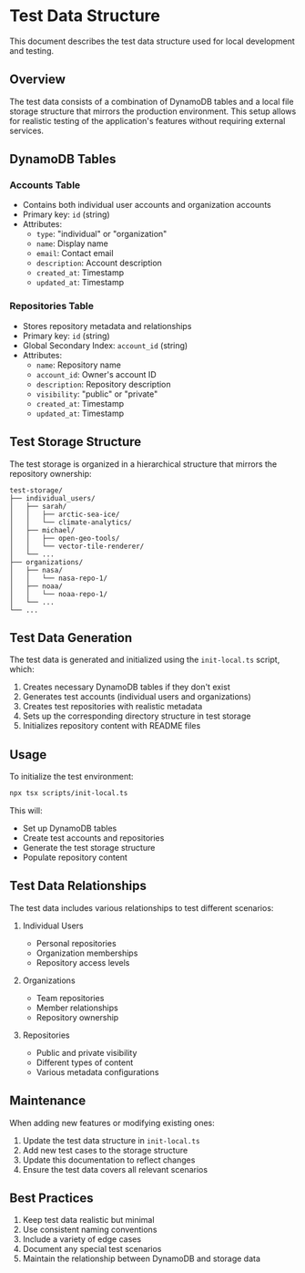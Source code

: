 # Test Data Structure

This document describes the test data structure used for local development and testing.

## Overview

The test data consists of a combination of DynamoDB tables and a local file storage structure that mirrors the production environment. This setup allows for realistic testing of the application's features without requiring external services.

## DynamoDB Tables

### Accounts Table
- Contains both individual user accounts and organization accounts
- Primary key: `id` (string)
- Attributes:
  - `type`: "individual" or "organization"
  - `name`: Display name
  - `email`: Contact email
  - `description`: Account description
  - `created_at`: Timestamp
  - `updated_at`: Timestamp

### Repositories Table
- Stores repository metadata and relationships
- Primary key: `id` (string)
- Global Secondary Index: `account_id` (string)
- Attributes:
  - `name`: Repository name
  - `account_id`: Owner's account ID
  - `description`: Repository description
  - `visibility`: "public" or "private"
  - `created_at`: Timestamp
  - `updated_at`: Timestamp

## Test Storage Structure

The test storage is organized in a hierarchical structure that mirrors the repository ownership:

```
test-storage/
├── individual_users/
│   ├── sarah/
│   │   ├── arctic-sea-ice/
│   │   └── climate-analytics/
│   ├── michael/
│   │   ├── open-geo-tools/
│   │   └── vector-tile-renderer/
│   └── ...
├── organizations/
│   ├── nasa/
│   │   └── nasa-repo-1/
│   ├── noaa/
│   │   └── noaa-repo-1/
│   └── ...
└── ...
```

## Test Data Generation

The test data is generated and initialized using the `init-local.ts` script, which:

1. Creates necessary DynamoDB tables if they don't exist
2. Generates test accounts (individual users and organizations)
3. Creates test repositories with realistic metadata
4. Sets up the corresponding directory structure in test storage
5. Initializes repository content with README files

## Usage

To initialize the test environment:

```bash
npx tsx scripts/init-local.ts
```

This will:
- Set up DynamoDB tables
- Create test accounts and repositories
- Generate the test storage structure
- Populate repository content

## Test Data Relationships

The test data includes various relationships to test different scenarios:

1. Individual Users
   - Personal repositories
   - Organization memberships
   - Repository access levels

2. Organizations
   - Team repositories
   - Member relationships
   - Repository ownership

3. Repositories
   - Public and private visibility
   - Different types of content
   - Various metadata configurations

## Maintenance

When adding new features or modifying existing ones:

1. Update the test data structure in `init-local.ts`
2. Add new test cases to the storage structure
3. Update this documentation to reflect changes
4. Ensure the test data covers all relevant scenarios

## Best Practices

1. Keep test data realistic but minimal
2. Use consistent naming conventions
3. Include a variety of edge cases
4. Document any special test scenarios
5. Maintain the relationship between DynamoDB and storage data 